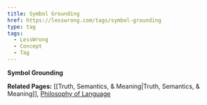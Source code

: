 ```yaml
---
title: Symbol Grounding
href: https://lesswrong.com/tags/symbol-grounding
type: tag
tags:
  - LessWrong
  - Concept
  - Tag
---
```


**Symbol Grounding**

**Related Pages:** [[Truth, Semantics, & Meaning|Truth, Semantics, & Meaning]], [Philosophy of Language](https://www.lesswrong.com/tag/philosophy-of-language)